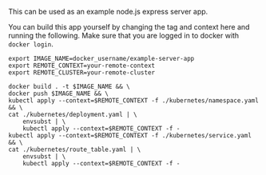 This can be used as an example node.js express server app.

You can build this app yourself by changing the tag and context here and running the following. Make sure that you are logged in to docker with `docker login`.

```
export IMAGE_NAME=docker_username/example-server-app
export REMOTE_CONTEXT=your-remote-context
export REMOTE_CLUSTER=your-remote-cluster
```

```
docker build . -t $IMAGE_NAME && \
docker push $IMAGE_NAME && \
kubectl apply --context=$REMOTE_CONTEXT -f ./kubernetes/namespace.yaml && \
cat ./kubernetes/deployment.yaml | \
    envsubst | \
    kubectl apply --context=$REMOTE_CONTEXT -f -
kubectl apply --context=$REMOTE_CONTEXT -f ./kubernetes/service.yaml && \
cat ./kubernetes/route_table.yaml | \
    envsubst | \
    kubectl apply --context=$REMOTE_CONTEXT -f -
```
